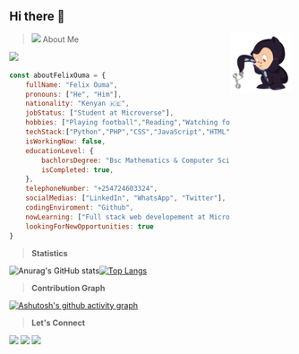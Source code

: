 ## Hi there 👋 
> <img src="https://media.giphy.com/media/VgCDAzcKvsR6OM0uWg/giphy.gif" width="50"> About Me<img src="https://github.com/Felix45/Felix45/blob/main/puki.png" align="right" width="110">

![](https://komarev.com/ghpvc/?username=Felix45&color=orange)

```JavaScript
const aboutFelixOuma = {
    fullName: "Felix Ouma",
    pronouns: ["He", "Him"],
    nationality: "Kenyan 🇰🇪",
    jobStatus: ["Student at Microverse"],
    hobbies: ["Playing football","Reading","Watching football","Athletics","Solving coding challenges"],
    techStack:["Python","PHP","CSS","JavaScript","HTML","SQL","Bootstrap"],
    isWorkingNow: false,
    educationLevel: {
        bachlorsDegree: "Bsc Mathematics & Computer Science",
        isCompleted: true,
    },
    telephoneNumber: "+254724603324",
    socialMedias: ["LinkedIn", "WhatsApp", "Twitter"],
    codingEnviroment: "Github",
    nowLearning: ["Full stack web developement at Microverse","Game Development at Udemy & Edx"],
    lookingForNewOpportunities: true    
}
```
<!-- > Languages & Technologies
> 
|  [<img src="https://pngimg.com/uploads/php/php_PNG12.png" alt="c logo" width="50">](https://www.php.net/) |  [<img src="https://jfdi.info/wp-content/uploads/bootstrap.png" alt="Bootsrap logo" width="50">](https://isocpp.org/)  |  [<img src="https://github.com/chandan-reddy-k/chandan-reddy-k/blob/master/assets/js.png" alt="c logo" width="50">](https://kotlinlang.org/) |  [<img src="https://github.com/chandan-reddy-k/chandan-reddy-k/blob/master/assets/html.png" alt="c logo" width="50">](https://spring.io/) | [<img src="https://github.com/chandan-reddy-k/chandan-reddy-k/blob/master/assets/css.png" alt="c logo" width="50">](https://spring.io/) |
|---|---|---|---|---| -->

> **Statistics**

![Anurag's GitHub stats](https://github-readme-stats.vercel.app/api?username=Felix45&show_icons=true&theme=radical&hide_title=true&card_width=200)[![Top Langs](https://github-readme-stats.vercel.app/api/top-langs/?username=anuraghazra&layout=compact)](https://github.com/anuraghazra/github-readme-stats)

> **Contribution Graph**

[![Ashutosh's github activity graph](https://activity-graph.herokuapp.com/graph?username=Felix45&theme=react-dark)](https://github.com/ashutosh00710/github-readme-activity-graph)

> **Let's Connect**

[![](https://img.shields.io/badge/LinkedIn-Felix%20Ouma-blue)](https://www.linkedin.com/in/felix-ouma-639766b0/)
[![](https://img.shields.io/badge/Email-Felix%20Ouma-red)](mailto:fatonoh@gmail.com)
[![](https://img.shields.io/badge/Twitter-Felix%20Ouma-blue)](https://twitter.com/Felix_Atonoh)



<!--
**Felix45/Felix45** is a ✨ _special_ ✨ repository because its `README.md` (this file) appears on your GitHub profile.

Here are some ideas to get you started:

- 🔭 I’m currently working on ...
- 🌱 I’m currently learning ...
- 👯 I’m looking to collaborate on ...
- 🤔 I’m looking for help with ...
- 💬 Ask me about ...
- 📫 How to reach me: ...
- 😄 Pronouns: ...
- ⚡ Fun fact: ...
-->
